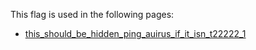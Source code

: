 This flag is used in the following pages:
 - [this_should_be_hidden_ping_auirus_if_it_isn_t22222_1](../events/this_should_be_hidden_ping_auirus_if_it_isn_t22222_1.md)
